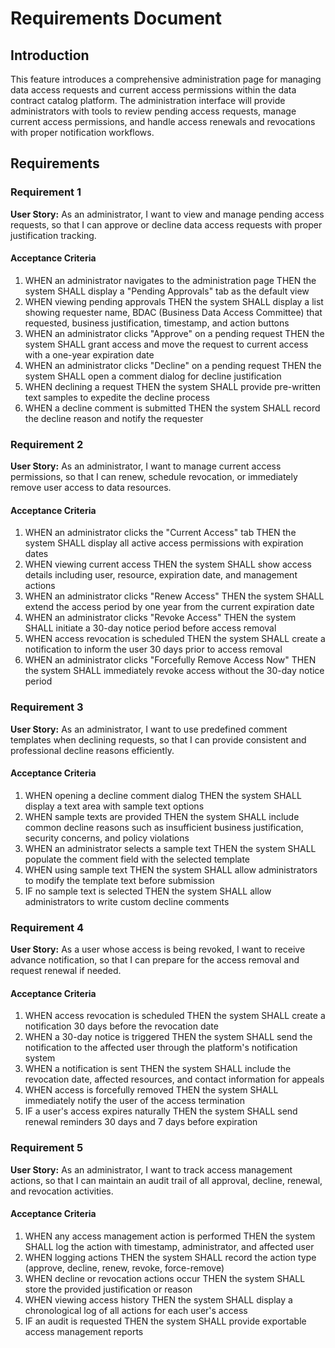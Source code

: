 # Requirements Document

## Introduction

This feature introduces a comprehensive administration page for managing data access requests and current access permissions within the data contract catalog platform. The administration interface will provide administrators with tools to review pending access requests, manage current access permissions, and handle access renewals and revocations with proper notification workflows.

## Requirements

### Requirement 1

**User Story:** As an administrator, I want to view and manage pending access requests, so that I can approve or decline data access requests with proper justification tracking.

#### Acceptance Criteria

1. WHEN an administrator navigates to the administration page THEN the system SHALL display a "Pending Approvals" tab as the default view
2. WHEN viewing pending approvals THEN the system SHALL display a list showing requester name, BDAC (Business Data Access Committee) that requested, business justification, timestamp, and action buttons
3. WHEN an administrator clicks "Approve" on a pending request THEN the system SHALL grant access and move the request to current access with a one-year expiration date
4. WHEN an administrator clicks "Decline" on a pending request THEN the system SHALL open a comment dialog for decline justification
5. WHEN declining a request THEN the system SHALL provide pre-written text samples to expedite the decline process
6. WHEN a decline comment is submitted THEN the system SHALL record the decline reason and notify the requester

### Requirement 2

**User Story:** As an administrator, I want to manage current access permissions, so that I can renew, schedule revocation, or immediately remove user access to data resources.

#### Acceptance Criteria

1. WHEN an administrator clicks the "Current Access" tab THEN the system SHALL display all active access permissions with expiration dates
2. WHEN viewing current access THEN the system SHALL show access details including user, resource, expiration date, and management actions
3. WHEN an administrator clicks "Renew Access" THEN the system SHALL extend the access period by one year from the current expiration date
4. WHEN an administrator clicks "Revoke Access" THEN the system SHALL initiate a 30-day notice period before access removal
5. WHEN access revocation is scheduled THEN the system SHALL create a notification to inform the user 30 days prior to access removal
6. WHEN an administrator clicks "Forcefully Remove Access Now" THEN the system SHALL immediately revoke access without the 30-day notice period

### Requirement 3

**User Story:** As an administrator, I want to use predefined comment templates when declining requests, so that I can provide consistent and professional decline reasons efficiently.

#### Acceptance Criteria

1. WHEN opening a decline comment dialog THEN the system SHALL display a text area with sample text options
2. WHEN sample texts are provided THEN the system SHALL include common decline reasons such as insufficient business justification, security concerns, and policy violations
3. WHEN an administrator selects a sample text THEN the system SHALL populate the comment field with the selected template
4. WHEN using sample text THEN the system SHALL allow administrators to modify the template text before submission
5. IF no sample text is selected THEN the system SHALL allow administrators to write custom decline comments

### Requirement 4

**User Story:** As a user whose access is being revoked, I want to receive advance notification, so that I can prepare for the access removal and request renewal if needed.

#### Acceptance Criteria

1. WHEN access revocation is scheduled THEN the system SHALL create a notification 30 days before the revocation date
2. WHEN a 30-day notice is triggered THEN the system SHALL send the notification to the affected user through the platform's notification system
3. WHEN a notification is sent THEN the system SHALL include the revocation date, affected resources, and contact information for appeals
4. WHEN access is forcefully removed THEN the system SHALL immediately notify the user of the access termination
5. IF a user's access expires naturally THEN the system SHALL send renewal reminders 30 days and 7 days before expiration

### Requirement 5

**User Story:** As an administrator, I want to track access management actions, so that I can maintain an audit trail of all approval, decline, renewal, and revocation activities.

#### Acceptance Criteria

1. WHEN any access management action is performed THEN the system SHALL log the action with timestamp, administrator, and affected user
2. WHEN logging actions THEN the system SHALL record the action type (approve, decline, renew, revoke, force-remove)
3. WHEN decline or revocation actions occur THEN the system SHALL store the provided justification or reason
4. WHEN viewing access history THEN the system SHALL display a chronological log of all actions for each user's access
5. IF an audit is requested THEN the system SHALL provide exportable access management reports